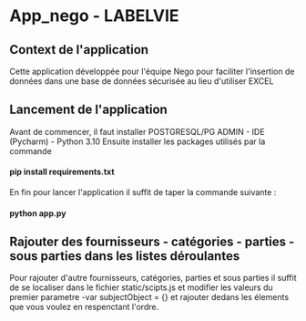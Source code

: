 # App_nego - LABELVIE

## Context de l'application
Cette application développée pour l'équipe Nego pour faciliter l'insertion de données dans une base de données sécurisée au lieu d'utiliser EXCEL

## Lancement de l'application
Avant de commencer, il faut installer POSTGRESQL/PG ADMIN - IDE (Pycharm) - Python 3.10 
Ensuite installer les packages utilisés par la commande
   #### pip install requirements.txt
En fin pour lancer l'application il suffit de taper la commande suivante :
   #### python app.py
  
 ## Rajouter des fournisseurs - catégories - parties - sous parties dans les listes déroulantes 
 Pour rajouter d'autre fournisseurs, catégories, parties et sous parties il suffit de se localiser dans le fichier static/scipts.js et modifier les valeurs du premier parametre -var subjectObject = {} et rajouter dedans les élements que vous voulez en respenctant l'ordre.

